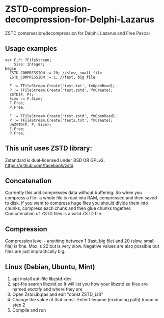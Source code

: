 # ZSTD-compression-decompression-for-Delphi-Lazarus
ZSTD compression/decompression for Delphi, Lazarus and Free Pascal

## Usage examples 
```
var F,P: TFileStream;
    Size: Integer;
begin
  ZSTD_COMPRESSION := 20; //slow, small file
  ZSTD_COMPRESSION := 1; //fast, big file

  F := TFileStream.Create('test.txt', fmOpenRead);
  P := TFileStream.Create('test.zstd', fmCreate);
  ZSTD(F, P);
  Size := F.Size;
  F.Free;
  P.Free;

  F := TFileStream.Create('test.zstd', fmOpenRead);
  P := TFileStream.Create('test2.txt', fmCreate);
  UnZSTD(F, P, Size);
  F.Free;
  P.Free;
```

## This unit uses ZSTD library:
Zstandard is dual-licensed under BSD OR GPLv2.
https://github.com/facebook/zstd

## Concatenation

Currently this unit compresses data without buffering. So when you compress a file- a whole file is read into RAM, compressed and then saved to disk.
If you want to compress huge files you should divide them into chunks, compress each chunk and then glue chunks together. Concatenation of ZSTD files is a valid ZSTD file.

## Compression
Compression level - anything between 1 (fast, big file) and 20 (slow, small file) is fine. Max is 22 but is very slow. Negative values are also possible but files are just impractically big.

## Linux (Debian, Ubuntu, Mint)

1) apt install apt-file libzstd-dev
2) apt-file search libzstd.so
It will list you how your libzstd.so files are named *exactly* and where they are
3) Open ZstdLib.pas and edit "const ZSTD_LIB"
4) Change the value of that const. Enter filename (excluding path) found in step 2
5) Compile and run
